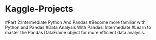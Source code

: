 # Kaggle-Projects
#Part 2:Intermediate Python And Pandas
#Become more familiar with Python and Pandas
#Data Analysis With Pandas: Intermediate
#Learn to master the Pandas DataFrame object for more efficient data analysis.
